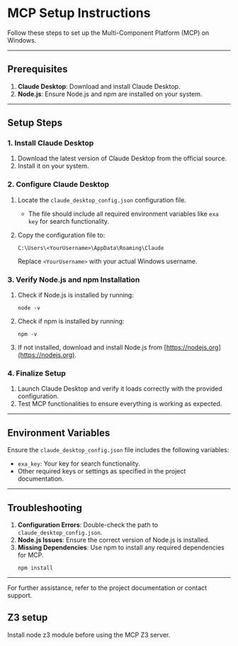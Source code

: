 # MCP Setup Instructions

Follow these steps to set up the Multi-Component Platform (MCP) on Windows.

---

## **Prerequisites**

1. **Claude Desktop**: Download and install Claude Desktop.
2. **Node.js**: Ensure Node.js and npm are installed on your system.

---

## **Setup Steps**

### **1. Install Claude Desktop**

1. Download the latest version of Claude Desktop from the official source.
2. Install it on your system.

### **2. Configure Claude Desktop**

1. Locate the `claude_desktop_config.json` configuration file.
   - The file should include all required environment variables like `exa key` for search functionality.

2. Copy the configuration file to:
   ```
   C:\Users\<YourUsername>\AppData\Roaming\Claude
   ```
   Replace `<YourUsername>` with your actual Windows username.

### **3. Verify Node.js and npm Installation**

1. Check if Node.js is installed by running:
   ```
   node -v
   ```

2. Check if npm is installed by running:
   ```
   npm -v
   ```

3. If not installed, download and install Node.js from [https://nodejs.org](https://nodejs.org).

### **4. Finalize Setup**

1. Launch Claude Desktop and verify it loads correctly with the provided configuration.
2. Test MCP functionalities to ensure everything is working as expected.

---

## **Environment Variables**

Ensure the `claude_desktop_config.json` file includes the following variables:

- `exa_key`: Your key for search functionality.
- Other required keys or settings as specified in the project documentation.

---

## **Troubleshooting**

1. **Configuration Errors**: Double-check the path to `claude_desktop_config.json`.
2. **Node.js Issues**: Ensure the correct version of Node.js is installed.
3. **Missing Dependencies**: Use npm to install any required dependencies for MCP.
   ```
   npm install
   ```

---

For further assistance, refer to the project documentation or contact support.

## **Z3 setup**
Install node z3 module before using the MCP Z3 server.
